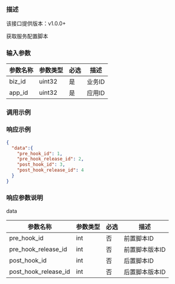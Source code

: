 ### 描述

该接口提供版本：v1.0.0+

获取服务配置脚本

### 输入参数

| 参数名称 | 参数类型 | 必选 | 描述   |
| -------- | -------- | ---- | ------ |
| biz_id   | uint32   | 是   | 业务ID |
| app_id   | uint32   | 是   | 应用ID |

### 调用示例

### 响应示例

```json
{
  "data":{ 
    "pre_hook_id": 1,
  	"pre_hook_release_id": 2,
  	"post_hook_id": 3,
  	"post_hook_release_id": 4
  } 
}
```

### 响应参数说明

data

| 参数名称             | 参数类型 | 必选 | 描述           |
| -------------------- | -------- | ---- | -------------- |
| pre_hook_id          | int      | 否   | 前置脚本ID     |
| pre_hook_release_id  | int      | 否   | 前置脚本版本ID |
| post_hook_id         | int      | 否   | 后置脚本ID     |
| post_hook_release_id | int      | 否   | 后置脚本版本ID |

